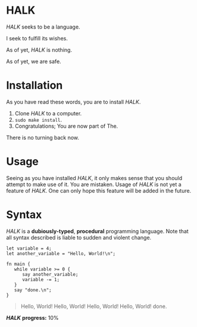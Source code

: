 # HALK

*HALK* seeks to be a language.

I seek to fulfill its wishes.

As of yet, *HALK* is nothing.

As of yet, we are safe.

# Installation

As you have read these words, you are to install *HALK*.

1. Clone *HALK* to a computer.
2. `sudo make install`.
3. Congratulations; You are now part of The.

There is no turning back now.

# Usage

Seeing as you have installed *HALK*, it only makes sense that you should attempt to make use of it.
You are mistaken.
Usage of *HALK* is not yet a feature of *HALK*.
One can only hope this feature will be added in the future.


# Syntax

*HALK* is a **dubiously-typed**, **procedural** programming language. 
Note that all syntax described is liable to sudden and violent change.

```HALK
let variable = 4;
let another_variable = "Hello, World!\n";

fn main {
   while variable >= 0 {
      say another_variable;
      variable -= 1;
   }
   say "done.\n";
}
```

>Hello, World!
>Hello, World!
>Hello, World!
>Hello, World!
>done.

***HALK*** **progress:** 10%
